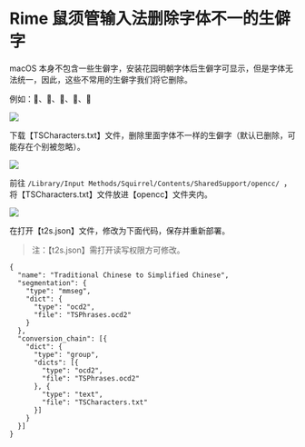 # Rime 鼠须管输入法删除字体不一的生僻字

macOS 本身不包含一些生僻字，安装花园明朝字体后生僻字可显示，但是字体无法统一，因此，这些不常用的生僻字我们将它删除。

例如：𫔭、𧹒、𫔮、𢧐、𫄙

![](https://tvax3.sinaimg.cn/large/008eZBHKgy1gqq4svx6fkj31aq04swem.jpg)

下载【TSCharacters.txt】文件，删除里面字体不一样的生僻字（默认已删除，可能存在个别被忽略）。

![](https://tva4.sinaimg.cn/large/008eZBHKgy1gqq4sw2e36j31aq0d2mx8.jpg)

前往 `/Library/Input Methods/Squirrel/Contents/SharedSupport/opencc/ `，将【TSCharacters.txt】文件放进【opencc】文件夹内。

![](https://tva3.sinaimg.cn/large/008eZBHKgy1gqq54zovhuj31aq0cegmm.jpg)

在打开【t2s.json】文件，修改为下面代码，保存并重新部署。

> 注：【t2s.json】需打开读写权限方可修改。

```
{
  "name": "Traditional Chinese to Simplified Chinese",
  "segmentation": {
    "type": "mmseg",
    "dict": {
      "type": "ocd2",
      "file": "TSPhrases.ocd2"
    }
  },
  "conversion_chain": [{
    "dict": {
      "type": "group",
      "dicts": [{
        "type": "ocd2",
        "file": "TSPhrases.ocd2"
      }, {
        "type": "text",
        "file": "TSCharacters.txt"
      }]
    }
  }]
}
```